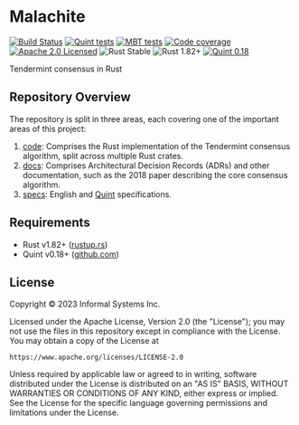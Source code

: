 # Malachite

[![Build Status][build-image]][build-link]
[![Quint tests][quint-image]][quint-link]
[![MBT tests][mbt-test-image]][mbt-test-link]
[![Code coverage][coverage-image]][coverage-link]
[![Apache 2.0 Licensed][license-image]][license-link]
![Rust Stable][rustc-image]
![Rust 1.82+][rustc-version]
[![Quint 0.18][quint-version]][quint-repo]

Tendermint consensus in Rust

## Repository Overview

The repository is split in three areas, each covering one of the important areas of this project:

1. [code](./code): Comprises the Rust implementation of the Tendermint consensus algorithm, split across multiple Rust crates.
2. [docs](./docs): Comprises Architectural Decision Records (ADRs) and other documentation, such as the 2018 paper describing the core consensus algorithm.
3. [specs](./specs): English and [Quint][quint-repo] specifications.

## Requirements

- Rust v1.82+ ([rustup.rs](https://rustup.rs))
- Quint v0.18+ ([github.com](https://github.com/informalsystems/quint))

## License

Copyright © 2023 Informal Systems Inc.

Licensed under the Apache License, Version 2.0 (the "License"); you may not use the files in this repository except in compliance with the License. You may obtain a copy of the License at

    https://www.apache.org/licenses/LICENSE-2.0

Unless required by applicable law or agreed to in writing, software distributed under the License is distributed on an "AS IS" BASIS, WITHOUT WARRANTIES OR CONDITIONS OF ANY KIND, either express or implied. See the License for the specific language governing permissions and limitations under the License.


[build-image]: https://github.com/informalsystems/malachite/actions/workflows/rust.yml/badge.svg
[build-link]: https://github.com/informalsystems/malachite/actions/workflows/rust.yml
[quint-image]: https://github.com/informalsystems/malachite/actions/workflows/quint.yml/badge.svg
[quint-link]: https://github.com/informalsystems/malachite/actions/workflows/quint.yml
[mbt-test-image]: https://github.com/informalsystems/malachite/actions/workflows/mbt.yml/badge.svg
[mbt-test-link]: https://github.com/informalsystems/malachite/actions/workflows/mbt.yml
[coverage-image]: https://codecov.io/gh/informalsystems/malachite/graph/badge.svg?token=B9KY7B6DJF
[coverage-link]: https://codecov.io/gh/informalsystems/malachite
[license-image]: https://img.shields.io/badge/license-Apache_2.0-blue.svg
[license-link]: https://github.com/informalsystems/hermes/blob/master/LICENSE
[rustc-image]: https://img.shields.io/badge/Rust-stable-orange.svg
[rustc-version]: https://img.shields.io/badge/Rust-1.82+-orange.svg
[quint-version]: https://img.shields.io/badge/Quint-0.18-purple.svg
[quint-repo]: https://github.com/informalsystems/quint
